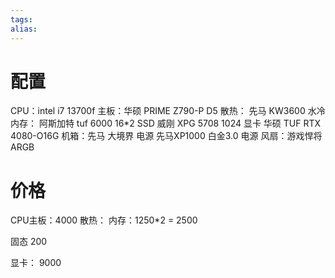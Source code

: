 ```yaml
---
tags: 
alias:
---
```

# 配置
CPU：intel i7 13700f
主板：华硕 PRIME Z790-P D5
散热： 先马 KW3600 水冷
内存： 阿斯加特 tuf 6000 16\*2
SSD 威刚 XPG 5708 1024
显卡 华硕 TUF RTX 4080-O16G
机箱：先马 大境界
电源 先马XP1000 白金3.0 电源
风扇：游戏悍将 ARGB 


# 价格
CPU主板：4000
散热：
内存：1250\*2 = 2500

固态 200

显卡： 9000
